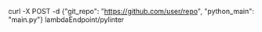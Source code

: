 

curl -X POST -d {"git_repo": "https://github.com/user/repo", "python_main": "main.py"} lambdaEndpoint/pylinter

